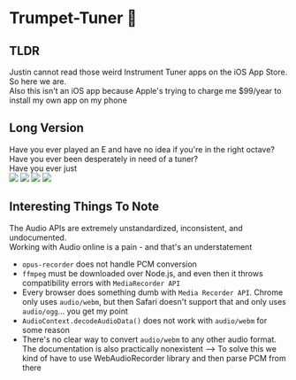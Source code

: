 # Trumpet-Tuner 🎺
## TLDR
Justin cannot read those weird Instrument Tuner apps on the iOS App Store. So here we are. <br />
Also this isn't an iOS app because Apple's trying to charge me $99/year to install my own app on my phone <br />
## Long Version
Have you ever played an E and have no idea if you're in the right octave? <br />
Have you ever been desperately in need of a tuner? <br />
Have you ever just <br />
<img src="https://i.imgur.com/Pfhgpr6.png" />
<img src="https://i.imgur.com/cMu9pfe.png" />
<img src="https://i.imgur.com/FLtAQBT.png" />
<img src="https://i.imgur.com/ciX5oWn.png" />

## Interesting Things To Note
The Audio APIs are extremely unstandardized, inconsistent, and undocumented. <br>
Working with Audio online is a pain - and that's an understatement <br>
* `opus-recorder` does not handle PCM conversion
* `ffmpeg` must be downloaded over Node.js, and even then it throws compatibility errors with `MediaRecorder API`
* Every browser does something dumb with `Media Recorder API`. Chrome only uses `audio/webm`, but then Safari doesn't support that and only uses `audio/ogg`... you get my point
* `AudioContext.decodeAudioData()` does not work with `audio/webm` for some reason
* There's no clear way to convert `audio/webm` to any other audio format. The documentation is also practically nonexistent
        --> To solve this we kind of have to use WebAudioRecorder library and then parse PCM from there